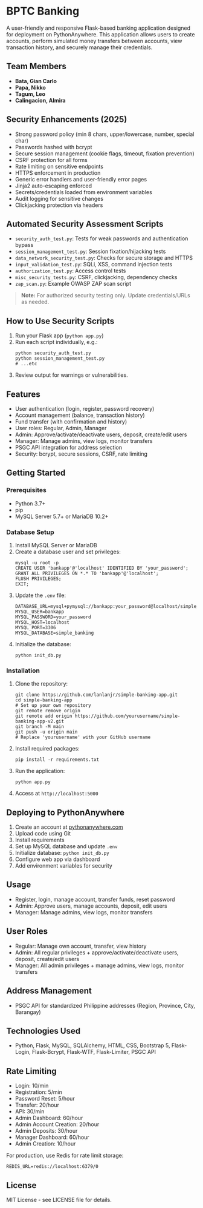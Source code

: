 # BPTC Banking

A user-friendly and responsive Flask-based banking application designed for deployment on PythonAnywhere. This application allows users to create accounts, perform simulated money transfers between accounts, view transaction history, and securely manage their credentials.

## Team Members
- **Bata, Gian Carlo**
- **Papa, Nikko**
- **Tagum, Leo**
- **Calingacion, Almira**

## Security Enhancements (2025)
- Strong password policy (min 8 chars, upper/lowercase, number, special char)
- Passwords hashed with bcrypt
- Secure session management (cookie flags, timeout, fixation prevention)
- CSRF protection for all forms
- Rate limiting on sensitive endpoints
- HTTPS enforcement in production
- Generic error handlers and user-friendly error pages
- Jinja2 auto-escaping enforced
- Secrets/credentials loaded from environment variables
- Audit logging for sensitive changes
- Clickjacking protection via headers

## Automated Security Assessment Scripts
- `security_auth_test.py`: Tests for weak passwords and authentication bypass
- `session_management_test.py`: Session fixation/hijacking tests
- `data_network_security_test.py`: Checks for secure storage and HTTPS
- `input_validation_test.py`: SQLi, XSS, command injection tests
- `authorization_test.py`: Access control tests
- `misc_security_tests.py`: CSRF, clickjacking, dependency checks
- `zap_scan.py`: Example OWASP ZAP scan script

> **Note:** For authorized security testing only. Update credentials/URLs as needed.

## How to Use Security Scripts
1. Run your Flask app (`python app.py`)
2. Run each script individually, e.g.:
   ```
   python security_auth_test.py
   python session_management_test.py
   # ...etc
   ```
3. Review output for warnings or vulnerabilities.

## Features
- User authentication (login, register, password recovery)
- Account management (balance, transaction history)
- Fund transfer (with confirmation and history)
- User roles: Regular, Admin, Manager
- Admin: Approve/activate/deactivate users, deposit, create/edit users
- Manager: Manage admins, view logs, monitor transfers
- PSGC API integration for address selection
- Security: bcrypt, secure sessions, CSRF, rate limiting

## Getting Started
### Prerequisites
- Python 3.7+
- pip
- MySQL Server 5.7+ or MariaDB 10.2+

### Database Setup
1. Install MySQL Server or MariaDB
2. Create a database user and set privileges:
   ```
   mysql -u root -p
   CREATE USER 'bankapp'@'localhost' IDENTIFIED BY 'your_password';
   GRANT ALL PRIVILEGES ON *.* TO 'bankapp'@'localhost';
   FLUSH PRIVILEGES;
   EXIT;
   ```
3. Update the `.env` file:
   ```
   DATABASE_URL=mysql+pymysql://bankapp:your_password@localhost/simple_banking
   MYSQL_USER=bankapp
   MYSQL_PASSWORD=your_password
   MYSQL_HOST=localhost
   MYSQL_PORT=3306
   MYSQL_DATABASE=simple_banking
   ```
4. Initialize the database:
   ```
   python init_db.py
   ```

### Installation
1. Clone the repository:
   ```
   git clone https://github.com/lanlanjr/simple-banking-app.git
   cd simple-banking-app
   # Set up your own repository
   git remote remove origin
   git remote add origin https://github.com/yourusername/simple-banking-app-v2.git
   git branch -M main
   git push -u origin main
   # Replace 'yourusername' with your GitHub username
   ```
2. Install required packages:
   ```
   pip install -r requirements.txt
   ```
3. Run the application:
   ```
   python app.py
   ```
4. Access at `http://localhost:5000`

## Deploying to PythonAnywhere
1. Create an account at [pythonanywhere.com](https://www.pythonanywhere.com)
2. Upload code using Git
3. Install requirements
4. Set up MySQL database and update `.env`
5. Initialize database: `python init_db.py`
6. Configure web app via dashboard
7. Add environment variables for security

## Usage
- Register, login, manage account, transfer funds, reset password
- Admin: Approve users, manage accounts, deposit, edit users
- Manager: Manage admins, view logs, monitor transfers

## User Roles
- Regular: Manage own account, transfer, view history
- Admin: All regular privileges + approve/activate/deactivate users, deposit, create/edit users
- Manager: All admin privileges + manage admins, view logs, monitor transfers

## Address Management
- PSGC API for standardized Philippine addresses (Region, Province, City, Barangay)

## Technologies Used
- Python, Flask, MySQL, SQLAlchemy, HTML, CSS, Bootstrap 5, Flask-Login, Flask-Bcrypt, Flask-WTF, Flask-Limiter, PSGC API

## Rate Limiting
- Login: 10/min
- Registration: 5/min
- Password Reset: 5/hour
- Transfer: 20/hour
- API: 30/min
- Admin Dashboard: 60/hour
- Admin Account Creation: 20/hour
- Admin Deposits: 30/hour
- Manager Dashboard: 60/hour
- Admin Creation: 10/hour

For production, use Redis for rate limit storage:
```
REDIS_URL=redis://localhost:6379/0
```

## License
MIT License - see LICENSE file for details.
